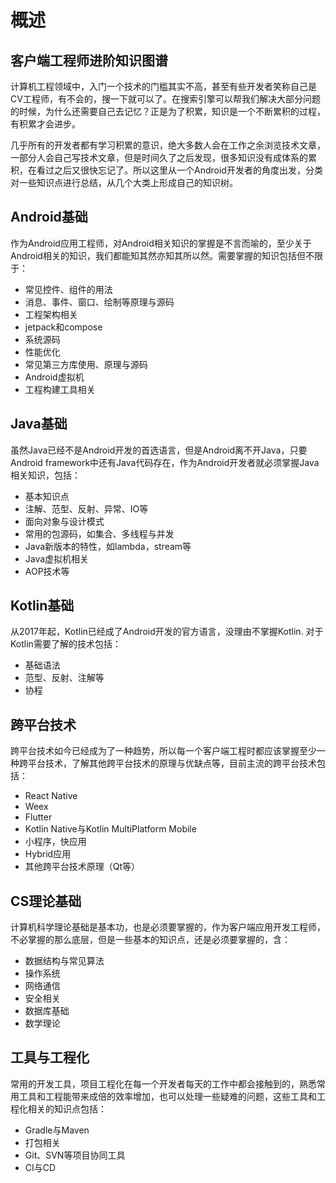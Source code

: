 # 概述

## 客户端工程师进阶知识图谱

计算机工程领域中，入门一个技术的门槛其实不高，甚至有些开发者笑称自己是CV工程师，有不会的，搜一下就可以了。在搜索引擎可以帮我们解决大部分问题的时候，为什么还需要自己去记忆？正是为了积累，知识是一个不断累积的过程，有积累才会进步。

几乎所有的开发者都有学习积累的意识，绝大多数人会在工作之余浏览技术文章，一部分人会自己写技术文章，但是时间久了之后发现，很多知识没有成体系的累积，在看过之后又很快忘记了。所以这里从一个Android开发者的角度出发，分类对一些知识点进行总结，从几个大类上形成自己的知识树。

## Android基础

作为Android应用工程师，对Android相关知识的掌握是不言而喻的，至少关于Android相关的知识，我们都能知其然亦知其所以然。需要掌握的知识包括但不限于：

- 常见控件、组件的用法
- 消息、事件、窗口、绘制等原理与源码
- 工程架构相关
- jetpack和compose
- 系统源码
- 性能优化
- 常见第三方库使用、原理与源码
- Android虚拟机
- 工程构建工具相关

## Java基础

虽然Java已经不是Android开发的首选语言，但是Android离不开Java，只要Android framework中还有Java代码存在，作为Android开发者就必须掌握Java相关知识，包括：

- 基本知识点
- 注解、范型、反射、异常、IO等
- 面向对象与设计模式
- 常用的包源码，如集合、多线程与并发
- Java新版本的特性，如lambda，stream等
- Java虚拟机相关
- AOP技术等

## Kotlin基础

从2017年起，Kotlin已经成了Android开发的官方语言，没理由不掌握Kotlin. 对于Kotlin需要了解的技术包括：

- 基础语法
- 范型、反射、注解等
- 协程

## 跨平台技术

跨平台技术如今已经成为了一种趋势，所以每一个客户端工程时都应该掌握至少一种跨平台技术，了解其他跨平台技术的原理与优缺点等，目前主流的跨平台技术包括：

- React Native
- Weex
- Flutter
- Kotlin Native与Kotlin MultiPlatform Mobile
- 小程序，快应用
- Hybrid应用
- 其他跨平台技术原理（Qt等）

## CS理论基础

计算机科学理论基础是基本功，也是必须要掌握的，作为客户端应用开发工程师，不必掌握的那么底层，但是一些基本的知识点，还是必须要掌握的，含：

- 数据结构与常见算法
- 操作系统
- 网络通信
- 安全相关
- 数据库基础
- 数学理论

## 工具与工程化

常用的开发工具，项目工程化在每一个开发者每天的工作中都会接触到的，熟悉常用工具和工程能带来成倍的效率增加，也可以处理一些疑难的问题，这些工具和工程化相关的知识点包括：

- Gradle与Maven
- 打包相关
- Git、SVN等项目协同工具
- CI与CD